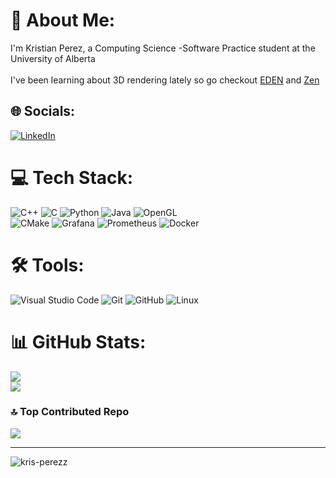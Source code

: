 # 💫 About Me:
I'm Kristian Perez, a Computing Science -Software Practice student at the University of Alberta<br><br>I've been learning about 3D rendering lately so go checkout [EDEN](https://github.com/kris-perezz/EDEN) and [Zen](https://github.com/kennek4/Zen)

## 🌐 Socials:
[![LinkedIn](https://img.shields.io/badge/LinkedIn-%230077B5.svg?logo=linkedin&logoColor=white)](https://linkedin.com/in/kristian-perez) 

# 💻 Tech Stack:
![C++](https://img.shields.io/badge/c++-%2300599C.svg?style=for-the-badge&logo=c%2B%2B&logoColor=white) 
![C](https://img.shields.io/badge/c-%2300599C.svg?style=for-the-badge&logo=c&logoColor=white)
![Python](https://img.shields.io/badge/python-3670A0?style=for-the-badge&logo=python&logoColor=ffdd54)
![Java](https://img.shields.io/badge/java-%23ED8B00.svg?style=for-the-badge&logo=openjdk&logoColor=white)
![OpenGL](https://img.shields.io/badge/OpenGL-%23FFFFFF.svg?style=for-the-badge&logo=opengl)
<br>
![CMake](https://img.shields.io/badge/CMake-%23008FBA.svg?style=for-the-badge&logo=cmake&logoColor=white) 
![Grafana](https://img.shields.io/badge/grafana-%23F46800.svg?style=for-the-badge&logo=grafana&logoColor=white) 
![Prometheus](https://img.shields.io/badge/Prometheus-E6522C?style=for-the-badge&logo=Prometheus&logoColor=white)
![Docker](https://img.shields.io/badge/docker-%230db7ed.svg?style=for-the-badge&logo=docker&logoColor=white)

# 🛠 Tools:
![Visual Studio Code](https://img.shields.io/badge/Visual%20Studio%20Code-0078d7.svg?style=for-the-badge&logo=visual-studio-code&logoColor=white)
![Git](https://img.shields.io/badge/git-%23F05033.svg?style=for-the-badge&logo=git&logoColor=white)
![GitHub](https://img.shields.io/badge/github-%23121011.svg?style=for-the-badge&logo=github&logoColor=white)
![Linux](https://img.shields.io/badge/Linux-FCC624?style=for-the-badge&logo=linux&logoColor=black)


# 📊 GitHub Stats:
[comment]:![](https://github-readme-stats.vercel.app/api?username=kris-perezz&theme=tokyonight&hide_border=true&include_all_commits=true&count_private=true)<br/>
![](https://nirzak-streak-stats.vercel.app/?user=kris-perezz&theme=tokyonight&hide_border=true)<br/>
![](https://github-readme-stats.vercel.app/api/top-langs/?username=kris-perezz&theme=tokyonight&hide_border=true&include_all_commits=false&count_private=false&layout=compact)


### 🔝 Top Contributed Repo
![](https://github-contributor-stats.vercel.app/api?username=kris-perezz&limit=5&theme=tokyonight&combine_all_yearly_contributions=true)

---
<p align="left"> <img src="https://komarev.com/ghpvc/?username=kris-perezz&label=Profile%20views&color=grey&style=for-the-badge" alt="kris-perezz" /> </p>

<!-- Proudly created with GPRM ( https://gprm.itsvg.in ) -->

